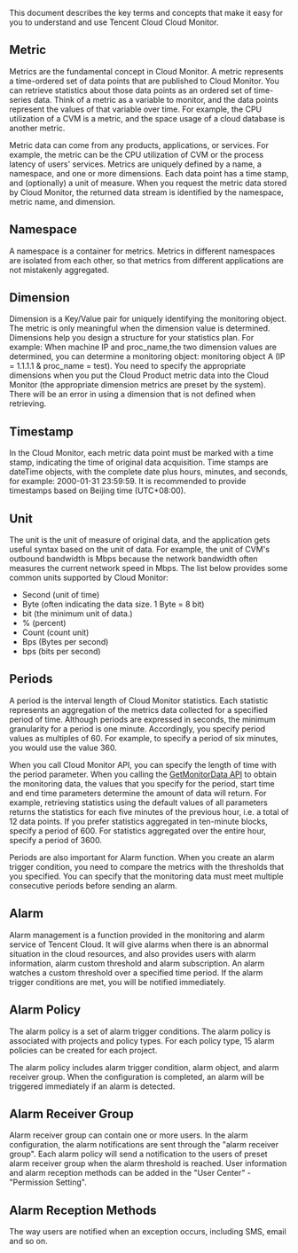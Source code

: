 This document describes the key terms and concepts that make it easy for you to understand and use Tencent Cloud Cloud Monitor.

## Metric

Metrics are the fundamental concept in Cloud Monitor. A metric represents a time-ordered set of data points that are published to Cloud Monitor. You can retrieve statistics about those data points as an ordered set of time-series data. Think of a metric as a variable to monitor, and the data points represent the values of that variable over time. For example, the CPU utilization of a CVM is a metric, and the space usage of a cloud database is another metric.

Metric data can come from any products, applications, or services. For example, the metric can be the CPU utilization of CVM or the process latency of users' services. Metrics are uniquely defined by a name, a namespace, and one or more dimensions. Each data point has a time stamp, and (optionally) a unit of measure. When you request the metric data stored by Cloud Monitor, the returned data stream is identified by the namespace, metric name, and dimension.


## Namespace
A namespace is a container for metrics. Metrics in different namespaces are isolated from each other, so that metrics from different applications are not mistakenly aggregated.


## Dimension
Dimension is a Key/Value pair for uniquely identifying the monitoring object. The metric is only meaningful when the dimension value is determined. Dimensions help you design a structure for your statistics plan. For example: When machine IP and proc_name,​the two dimension values are determined, you can determine a monitoring object: monitoring object A (IP = 1.1.1.1 & proc_name = test). You need to specify the appropriate dimensions when you put the Cloud Product metric data into the Cloud Monitor (the appropriate dimension metrics are preset by the system). There will be an error in using a dimension that is not defined when retrieving.

## Timestamp

In the Cloud Monitor, each metric data point must be marked with a time stamp, indicating the time of original data acquisition. Time stamps are dateTime objects, with the complete date plus hours, minutes, and seconds, for example: 2000-01-31 23:59:59. It is recommended to provide timestamps based on Beijing time (UTC+08:00).


## Unit

The unit is the unit of measure of original data, and the application gets useful syntax based on the unit of data. For example, the unit of CVM's outbound bandwidth is Mbps because the network bandwidth often measures the current network speed in Mbps. The list below provides some common units supported by Cloud Monitor:

- Second (unit of time)
- Byte (often indicating the data size. 1 Byte = 8 bit)
- bit (the minimum unit of data.)
- % (percent)
- Count (count unit)
- Bps (Bytes per second)
- bps (bits per second)

## Periods

A period is the interval length of Cloud Monitor statistics. Each statistic represents an aggregation of the metrics data collected for a specified period of time. Although periods are expressed in seconds, the minimum granularity for a period is one minute. Accordingly, you specify period values as multiples of 60. For example, to specify a period of six minutes, you would use the value 360.

When you call Cloud Monitor API, you can specify the length of time with the period parameter. When you calling the [GetMonitorData API](https://www.qcloud.com/doc/api/405/4667#5.1-.E4.BA.91.E6.9C.8D.E5.8A.A1.E5.99.A8) to obtain the monitoring data, the values that you specify for the period, start time and end time parameters determine the amount of data will return. For example, retrieving statistics using the default values of all parameters returns the statistics for each five minutes of the previous hour, i.e. a total of 12 data points. If you prefer statistics aggregated in ten-minute blocks, specify a period of 600. For statistics aggregated over the entire hour, specify a period of 3600.

Periods are also important for Alarm function. When you create an alarm trigger condition, you need to compare the metrics with the thresholds that you specified. You can specify that the monitoring data must meet multiple consecutive periods before sending an alarm.

## Alarm
Alarm management is a function provided in the monitoring and alarm service of Tencent Cloud. It will give alarms when there is an abnormal situation in the cloud resources, and also provides users with alarm information, alarm custom threshold and alarm subscription. An alarm watches a custom threshold over a specified time period. If the alarm trigger conditions are met, you will be notified immediately.

## Alarm Policy
The alarm policy is a set of alarm trigger conditions. The alarm policy is associated with projects and policy types. For each policy type, 15 alarm policies can be created for each project.

The alarm policy includes alarm trigger condition, alarm object, and alarm receiver group. When the configuration is completed, an alarm will be triggered immediately if an alarm is detected.

## Alarm Receiver Group
Alarm receiver group can contain one or more users. In the alarm configuration, the alarm notifications are sent through the "alarm receiver group". Each alarm policy will send a notification to the users of preset alarm receiver group when the alarm threshold is reached. User information and alarm reception methods can be added in the "User Center" - "Permission Setting".

## Alarm Reception Methods
The way users are notified when an exception occurs, including SMS, email and so on.



